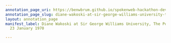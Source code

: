 ```yaml
---
annotation_page_uri: https://benwbrum.github.io/spokenweb-hackathon-development-noterms/annotations/diane-wakoski-at-sir-george-williams-university-the-poetry-series-23-january-1970-canvas-1-annotation.json
annotation_page_slug: diane-wakoski-at-sir-george-williams-university-the-poetry-series-23-january-1970-canvas-1-annotation
layout: annotation_page
manifest_label: Diane Wakoski at Sir George Williams University, The Poetry Series,
  23 January 1970

---
```

